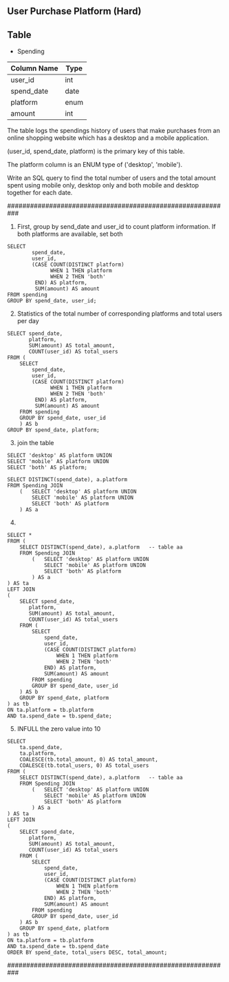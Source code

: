 ## User Purchase Platform (Hard)

## Table
* Spending

| Column Name | Type    |
---- | ---
| user_id     | int     |
| spend_date  | date    |
| platform    | enum    | 
| amount      | int     |

The table logs the spendings history of users that make purchases from an online shopping website which has a desktop and a mobile application.

(user_id, spend_date, platform) is the primary key of this table.

The platform column is an ENUM type of ('desktop', 'mobile').

Write an SQL query to find the total number of users and the total amount spent using mobile only, desktop only and both mobile and desktop together for each date.

###########################################################
1. First, group by send_date and user_id to count platform information. If both platforms are available, set both
```
SELECT 
        spend_date,
        user_id,
        (CASE COUNT(DISTINCT platform)
              WHEN 1 THEN platform
              WHEN 2 THEN 'both'
         END) AS platform,
         SUM(amount) AS amount
FROM spending
GROUP BY spend_date, user_id;
```

2. Statistics of the total number of corresponding platforms and total users per day
```
SELECT spend_date,
       platform,
       SUM(amount) AS total_amount,
       COUNT(user_id) AS total_users
FROM (
    SELECT 
        spend_date,
        user_id,
        (CASE COUNT(DISTINCT platform)
              WHEN 1 THEN platform
              WHEN 2 THEN 'both'
         END) AS platform,
         SUM(amount) AS amount
    FROM spending
    GROUP BY spend_date, user_id
    ) AS b
GROUP BY spend_date, platform;
```

3. join the table
```
SELECT 'desktop' AS platform UNION
SELECT 'mobile' AS platform UNION
SELECT 'both' AS platform;
```
```
SELECT DISTINCT(spend_date), a.platform   
FROM Spending JOIN
    (   SELECT 'desktop' AS platform UNION
        SELECT 'mobile' AS platform UNION
        SELECT 'both' AS platform
    ) AS a
```

4. 
```
SELECT *
FROM (
    SELECT DISTINCT(spend_date), a.platform   -- table aa
    FROM Spending JOIN
        (   SELECT 'desktop' AS platform UNION
            SELECT 'mobile' AS platform UNION
            SELECT 'both' AS platform
        ) AS a 
) AS ta
LEFT JOIN
(
    SELECT spend_date,
       platform,
       SUM(amount) AS total_amount,
       COUNT(user_id) AS total_users
    FROM (
        SELECT 
            spend_date,
            user_id,
            (CASE COUNT(DISTINCT platform)
                WHEN 1 THEN platform
                WHEN 2 THEN 'both'
            END) AS platform,
            SUM(amount) AS amount
        FROM spending
        GROUP BY spend_date, user_id
    ) AS b
    GROUP BY spend_date, platform
) as tb
ON ta.platform = tb.platform
AND ta.spend_date = tb.spend_date;
```

5. INFULL the zero value into 10
```
SELECT 
    ta.spend_date,
    ta.platform,
    COALESCE(tb.total_amount, 0) AS total_amount,
    COALESCE(tb.total_users, 0) AS total_users
FROM (
    SELECT DISTINCT(spend_date), a.platform   -- table aa
    FROM Spending JOIN
        (   SELECT 'desktop' AS platform UNION
            SELECT 'mobile' AS platform UNION
            SELECT 'both' AS platform
        ) AS a 
) AS ta
LEFT JOIN
(
    SELECT spend_date,
       platform,
       SUM(amount) AS total_amount,
       COUNT(user_id) AS total_users
    FROM (
        SELECT 
            spend_date,
            user_id,
            (CASE COUNT(DISTINCT platform)
                WHEN 1 THEN platform
                WHEN 2 THEN 'both'
            END) AS platform,
            SUM(amount) AS amount
        FROM spending
        GROUP BY spend_date, user_id
    ) AS b
    GROUP BY spend_date, platform
) as tb
ON ta.platform = tb.platform
AND ta.spend_date = tb.spend_date
ORDER BY spend_date, total_users DESC, total_amount;
```
###########################################################

